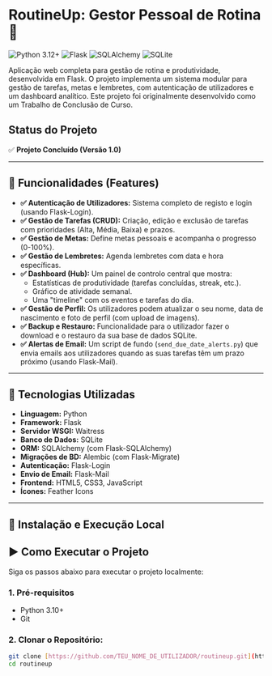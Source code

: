 # RoutineUp: Gestor Pessoal de Rotina 🚀

<div>
  <img src="https://img.shields.io/badge/Python-3.12%2B-blue?style=for-the-badge&logo=python" alt="Python 3.12+">
  <img src="https://img.shields.io/badge/Flask-2.x-black?style=for-the-badge&logo=flask" alt="Flask">
  <img src="https://img.shields.io/badge/SQLAlchemy-2.0%2B-red?style=for-the-badge&logo=sqlalchemy" alt="SQLAlchemy">
  <img src="https://img.shields.io/badge/SQLite-3-blue?style=for-the-badge&logo=sqlite" alt="SQLite">
</div>

Aplicação web completa para gestão de rotina e produtividade, desenvolvida em Flask. O projeto implementa um sistema modular para gestão de tarefas, metas e lembretes, com autenticação de utilizadores e um dashboard analítico. Este projeto foi originalmente desenvolvido como um Trabalho de Conclusão de Curso.

##  Status do Projeto

✅ **Projeto Concluído (Versão 1.0)**

---

## 🚀 Funcionalidades (Features)

* **✅ Autenticação de Utilizadores:** Sistema completo de registo e login (usando Flask-Login).
* **✅ Gestão de Tarefas (CRUD):** Criação, edição e exclusão de tarefas com prioridades (Alta, Média, Baixa) e prazos.
* **✅ Gestão de Metas:** Define metas pessoais e acompanha o progresso (0-100%).
* **✅ Gestão de Lembretes:** Agenda lembretes com data e hora específicas.
* **✅ Dashboard (Hub):** Um painel de controlo central que mostra:
    * Estatísticas de produtividade (tarefas concluídas, streak, etc.).
    * Gráfico de atividade semanal.
    * Uma "timeline" com os eventos e tarefas do dia.
* **✅ Gestão de Perfil:** Os utilizadores podem atualizar o seu nome, data de nascimento e foto de perfil (com upload de imagens).
* **✅ Backup e Restauro:** Funcionalidade para o utilizador fazer o download e o restauro da sua base de dados SQLite.
* **✅ Alertas de Email:** Um script de fundo (`send_due_date_alerts.py`) que envia emails aos utilizadores quando as suas tarefas têm um prazo próximo (usando Flask-Mail).

---

## 🔧 Tecnologias Utilizadas

* **Linguagem:** Python
* **Framework:** Flask
* **Servidor WSGI:** Waitress
* **Banco de Dados:** SQLite
* **ORM:** SQLAlchemy (com Flask-SQLAlchemy)
* **Migrações de BD:** Alembic (com Flask-Migrate)
* **Autenticação:** Flask-Login
* **Envio de Email:** Flask-Mail
* **Frontend:** HTML5, CSS3, JavaScript
* **Ícones:** Feather Icons

---
## 🚀 Instalação e Execução Local

## ▶️ Como Executar o Projeto

Siga os passos abaixo para executar o projeto localmente:

### 1. Pré-requisitos

* Python 3.10+
* Git

### 2. Clonar o Repositório:

```bash
git clone [https://github.com/TEU_NOME_DE_UTILIZADOR/routineup.git](https://github.com/TEU_NOME_DE_UTILIZADOR/routineup.git)
cd routineup
